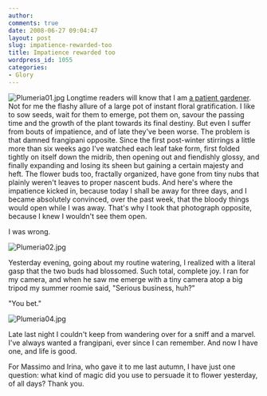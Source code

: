 ```yaml
---
author:
comments: true
date: 2008-06-27 09:04:47
layout: post
slug: impatience-rewarded-too
title: Impatience rewarded too
wordpress_id: 1055
categories:
- Glory
---
```


![Plumeria01.jpg](/uploads/2008/06/plumeria01.jpg) Longtime readers will know that I am [a patient gardener](http://jeremycherfas.net/2008/05/16/patience-rewarded/). Not for me the flashy allure of a large pot of instant floral gratification. I like to sow seeds, wait for them to emerge, pot them on, savour the passing time and the growth of the plant towards its final destiny. But even I suffer from bouts of impatience, and of late they've been worse. The problem is that damned frangipani opposite. Since the first post-winter stirrings a little more than six weeks ago I've watched each leaf take form, first folded tightly on itself down the midrib, then opening out and fiendishly glossy, and finally expanding and losing its sheen but gaining a certain majesty and heft. The flower buds too, fractally organized, have gone from tiny nubs that plainly weren't leaves to proper nascent buds. And here's where the impatience kicked in, because today I shall be away for three days, and I became absolutely convinced, over the past week, that the bloody things would open while I was away. That's why I took that photograph opposite, because I knew I wouldn't see them open.

I was wrong.

![Plumeria02.jpg](/uploads/2008/06/plumeria02.jpg)

Yesterday evening, going about my routine watering, I realized with a literal gasp that the two buds had blossomed. Such total, complete joy. I ran for my camera, and when he saw me emerge with a tiny camera atop a big tripod my summer roomie said, "Serious business, huh?"

"You bet."

  


  ![Plumeria04.jpg](/uploads/2008/06/plumeria04.jpg)  


Late last night I couldn't keep from wandering over for a sniff and a marvel. I've always wanted a frangipani, ever since I can remember. And now I have one, and life is good.

For Massimo and Irina, who gave it to me last autumn, I have just one question: what kind of magic did you use to persuade it to flower yesterday, of all days? Thank you.

  

